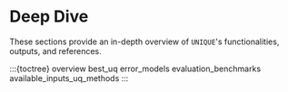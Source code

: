 # Deep Dive

These sections provide an in-depth overview of `UNIQUE`'s functionalities, outputs, and references.

:::{toctree}
overview
best_uq
error_models
evaluation_benchmarks
available_inputs_uq_methods
:::
